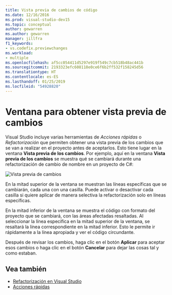 ```yaml
---
title: Vista previa de cambios de código
ms.date: 12/16/2016
ms.prod: visual-studio-dev15
ms.topic: conceptual
author: gewarren
ms.author: gewarren
manager: jillfra
f1_keywords:
- vs.codefix.previewchanges
ms.workload:
- multiple
ms.openlocfilehash: af5cc054411d5297e919f549c7cb518b48ac441b
ms.sourcegitcommit: 2193323efc608118e0ce6f6b2ff532f158245d56
ms.translationtype: HT
ms.contentlocale: es-ES
ms.lasthandoff: 01/25/2019
ms.locfileid: "54928820"
---
```

# <a name="preview-changes-window"></a>Ventana para obtener vista previa de cambios

Visual Studio incluye varias herramientas de *Acciones rápidas* o *Refactorización* que permiten obtener una vista previa de los cambios que se van a realizar en el proyecto antes de aceptarlos. Esto tiene lugar en la ventana **Vista previa de los cambios**.  Por ejemplo, aquí en la ventana **Vista previa de los cambios** se muestra qué se cambiará durante una refactorización de cambio de nombre en un proyecto de C#:

![Vista previa de cambios](media/previewchanges.png)

En la mitad superior de la ventana se muestran las líneas específicas que se cambiarán, cada una con una casilla. Puede activar o desactivar cada casilla si quiere aplicar de manera selectiva la refactorización solo en líneas específicas.

En la mitad inferior de la ventana se muestra el código con formato del proyecto que se cambiará, con las áreas afectadas resaltadas. Al seleccionar la línea específica en la mitad superior de la ventana, se resaltará la línea correspondiente en la mitad inferior. Esto le permite ir rápidamente a la línea apropiada y ver el código circundante.

Después de revisar los cambios, haga clic en el botón **Aplicar** para aceptar esos cambios o haga clic en el botón **Cancelar** para dejar las cosas tal y como estaban.

## <a name="see-also"></a>Vea también

- [Refactorización en Visual Studio](../ide/refactoring-in-visual-studio.md)
- [Acciones rápidas](../ide/quick-actions.md)
